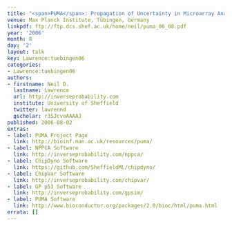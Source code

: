 ```yaml
---
title: "<span>PUMA</span>: Propagation of Uncertainty in Microarray Analysis"
venue: Max Planck Institute, Tübingen, Germany
linkpdf: ftp://ftp.dcs.shef.ac.uk/home/neil/puma_06_08.pdf
year: '2006'
month: 8
day: '2'
layout: talk
key: Lawrence:tuebingen06
categories:
- Lawrence:tuebingen06
authors:
- firstname: Neil D.
  lastname: Lawrence
  url: http://inverseprobability.com
  institute: University of Sheffield
  twitter: lawrennd
  gscholar: r3SJcvoAAAAJ
published: 2006-08-02
extras:
- label: PUMA Project Page
  link: http://bioinf.man.ac.uk/resources/puma/
- label: NPPCA Software
  link: http://inverseprobability.com/nppca/
- label: ChipDyno Software
  link: https://github.com/SheffieldML/chipdyno/
- label: ChipVar Software
  link: http://inverseprobability.com/chipvar/
- label: GP p53 Software
  link: http://inverseprobability.com/gpsim/
- label: PUMA Software
  link: http://www.bioconductor.org/packages/2.0/bioc/html/puma.html
errata: []
---
```

